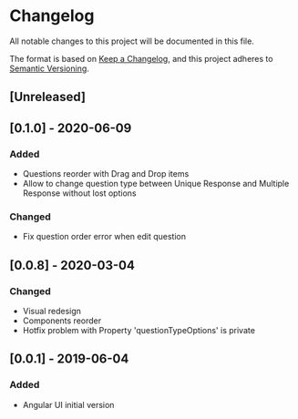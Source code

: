 # Changelog
All notable changes to this project will be documented in this file.

The format is based on [Keep a Changelog](https://keepachangelog.com/en/1.0.0/),
and this project adheres to [Semantic Versioning](https://semver.org/spec/v2.0.0.html).

## [Unreleased]

## [0.1.0] - 2020-06-09
### Added
- Questions reorder with Drag and Drop items
- Allow to change question type between Unique Response and Multiple Response without lost options

### Changed
- Fix question order error when edit question

## [0.0.8] - 2020-03-04
### Changed
- Visual redesign
- Components reorder
- Hotfix problem with Property 'questionTypeOptions' is private

## [0.0.1] - 2019-06-04
### Added
- Angular UI initial version

